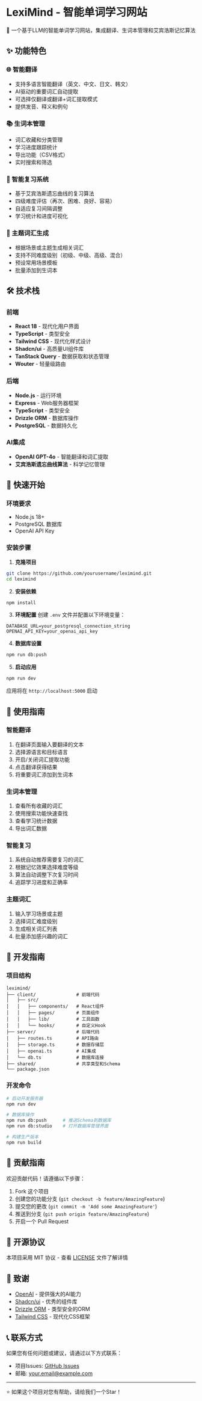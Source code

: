 # LexiMind - 智能单词学习网站

🧠 一个基于LLM的智能单词学习网站，集成翻译、生词本管理和艾宾浩斯记忆算法

## ✨ 功能特色

### 🌐 智能翻译
- 支持多语言智能翻译（英文、中文、日文、韩文）
- AI驱动的重要词汇自动提取
- 可选择仅翻译或翻译+词汇提取模式
- 提供发音、释义和例句

### 📚 生词本管理
- 词汇收藏和分类管理
- 学习进度跟踪统计
- 导出功能（CSV格式）
- 实时搜索和筛选

### 🧠 智能复习系统
- 基于艾宾浩斯遗忘曲线的复习算法
- 四级难度评估（再次、困难、良好、容易）
- 自适应复习间隔调整
- 学习统计和进度可视化

### 🎯 主题词汇生成
- 根据场景或主题生成相关词汇
- 支持不同难度级别（初级、中级、高级、混合）
- 预设常用场景模板
- 批量添加到生词本

## 🛠️ 技术栈

### 前端
- **React 18** - 现代化用户界面
- **TypeScript** - 类型安全
- **Tailwind CSS** - 现代化样式设计
- **Shadcn/ui** - 高质量UI组件库
- **TanStack Query** - 数据获取和状态管理
- **Wouter** - 轻量级路由

### 后端
- **Node.js** - 运行环境
- **Express** - Web服务器框架
- **TypeScript** - 类型安全
- **Drizzle ORM** - 数据库操作
- **PostgreSQL** - 数据持久化

### AI集成
- **OpenAI GPT-4o** - 智能翻译和词汇提取
- **艾宾浩斯遗忘曲线算法** - 科学记忆管理

## 🚀 快速开始

### 环境要求
- Node.js 18+
- PostgreSQL 数据库
- OpenAI API Key

### 安装步骤

1. **克隆项目**
```bash
git clone https://github.com/yourusername/leximind.git
cd leximind
```

2. **安装依赖**
```bash
npm install
```

3. **环境配置**
创建 `.env` 文件并配置以下环境变量：
```env
DATABASE_URL=your_postgresql_connection_string
OPENAI_API_KEY=your_openai_api_key
```

4. **数据库设置**
```bash
npm run db:push
```

5. **启动应用**
```bash
npm run dev
```

应用将在 `http://localhost:5000` 启动

## 📖 使用指南

### 智能翻译
1. 在翻译页面输入要翻译的文本
2. 选择源语言和目标语言
3. 开启/关闭词汇提取功能
4. 点击翻译获得结果
5. 将重要词汇添加到生词本

### 生词本管理
1. 查看所有收藏的词汇
2. 使用搜索功能快速查找
3. 查看学习统计数据
4. 导出词汇数据

### 智能复习
1. 系统自动推荐需要复习的词汇
2. 根据记忆效果选择难度等级
3. 算法自动调整下次复习时间
4. 追踪学习进度和正确率

### 主题词汇
1. 输入学习场景或主题
2. 选择词汇难度级别
3. 生成相关词汇列表
4. 批量添加感兴趣的词汇

## 🔧 开发指南

### 项目结构
```
leximind/
├── client/               # 前端代码
│   ├── src/
│   │   ├── components/   # React组件
│   │   ├── pages/        # 页面组件
│   │   ├── lib/          # 工具函数
│   │   └── hooks/        # 自定义Hook
├── server/               # 后端代码
│   ├── routes.ts         # API路由
│   ├── storage.ts        # 数据存储层
│   ├── openai.ts         # AI集成
│   └── db.ts             # 数据库连接
├── shared/               # 共享类型和Schema
└── package.json
```

### 开发命令
```bash
# 启动开发服务器
npm run dev

# 数据库操作
npm run db:push      # 推送Schema到数据库
npm run db:studio    # 打开数据库管理界面

# 构建生产版本
npm run build
```

## 🤝 贡献指南

欢迎贡献代码！请遵循以下步骤：

1. Fork 这个项目
2. 创建您的功能分支 (`git checkout -b feature/AmazingFeature`)
3. 提交您的更改 (`git commit -m 'Add some AmazingFeature'`)
4. 推送到分支 (`git push origin feature/AmazingFeature`)
5. 开启一个 Pull Request

## 📄 开源协议

本项目采用 MIT 协议 - 查看 [LICENSE](LICENSE) 文件了解详情

## 🙏 致谢

- [OpenAI](https://openai.com/) - 提供强大的AI能力
- [Shadcn/ui](https://ui.shadcn.com/) - 优秀的组件库
- [Drizzle ORM](https://orm.drizzle.team/) - 类型安全的ORM
- [Tailwind CSS](https://tailwindcss.com/) - 现代化CSS框架

## 📞 联系方式

如果您有任何问题或建议，请通过以下方式联系：

- 项目Issues: [GitHub Issues](https://github.com/yourusername/leximind/issues)
- 邮箱: your.email@example.com

---

⭐ 如果这个项目对您有帮助，请给我们一个Star！